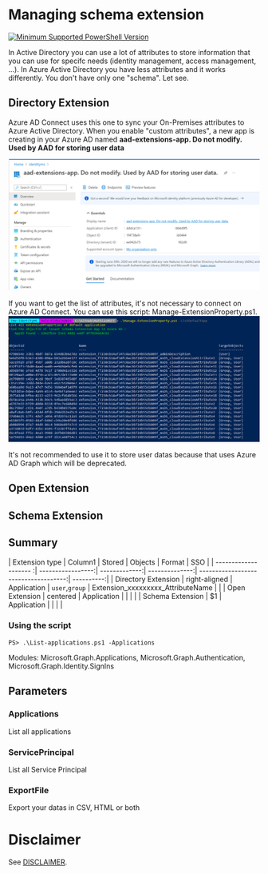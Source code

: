 # Managing schema extension
[![Minimum Supported PowerShell Version](https://img.shields.io/badge/PS-5.1-blue.svg)]()

In Active Directory you can use a lot of attributes to store information that you can use for specifc needs (identity management, access management, ...).
In Azure Active Directory you have less attributes and it works differently. You don't have only one "schema".
Let see.


## Directory Extension
Azure AD Connect uses this one to sync your On-Premises attributes to Azure Active Directory. 
When you enable "custom attributes", a new app is creating in your Azure AD named <b>aad-extensions-app. Do not modify. Used by AAD for storing user data</b>

![image](./images/DirectoryExtension-AADConnect.png)


If you want to get the list of attributes, it's not necessary to connect on Azure AD Connect. You can use this script: Manage-ExtensionProperty.ps1.
![image](./images/DirectoryExtension-GetAttributes.png)

It's not recommended to use it to store user datas because that uses Azure AD Graph which will be deprecated.

## Open Extension


## Schema Extension


## Summary 

| Extension type        | Column1           | Stored        | Objects        | Format                               | SSO        |
| -------------------- :| -----------------:| -------------:| --------------:| ------------------------------------:| ----------:|
| Directory Extension   | right-aligned     | Application   | `user`,`group` | Extension_xxxxxxxxx_AttributeName    |            |
| Open Extension        | centered          | Application   |                |         |         |
| Schema Extension      |    $1             | Application   |                |         |         |

### Using the script
```
PS> .\List-applications.ps1 -Applications
```

















Modules: Microsoft.Graph.Applications, Microsoft.Graph.Authentication, Microsoft.Graph.Identity.SignIns

## Parameters
### Applications
List all applications

### ServicePrincipal
List all Service Principal

### ExportFile
Export your datas in CSV, HTML or both




# Disclaimer
See [DISCLAIMER](./DISCLAIMER.md).